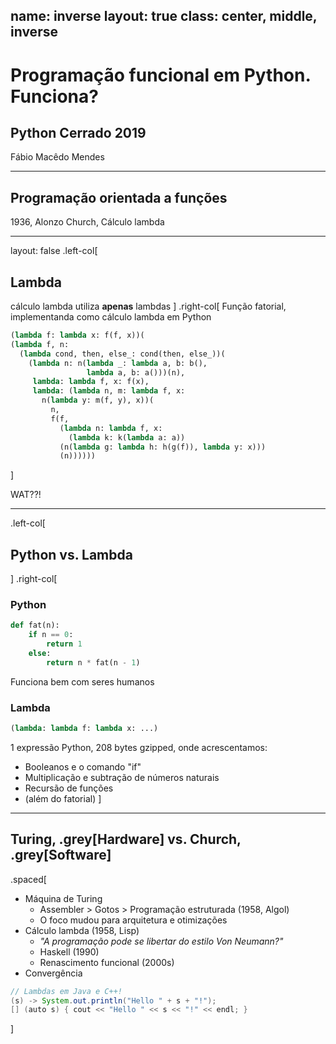 name: inverse
layout: true
class: center, middle, inverse
---

# Programação funcional em Python. Funciona?

## Python Cerrado 2019

Fábio Macêdo Mendes

---

## Programação orientada a funções

1936, Alonzo Church, Cálculo lambda

---

layout: false
.left-col[
## Lambda
cálculo lambda utiliza **apenas** lambdas
]
.right-col[
Função fatorial, implementanda como cálculo lambda em Python

```python
(lambda f: lambda x: f(f, x))(
(lambda f, n: 
  (lambda cond, then, else_: cond(then, else_))(
    (lambda n: n(lambda _: lambda a, b: b(), 
                 lambda a, b: a()))(n), 
     lambda: lambda f, x: f(x), 
     lambda: (lambda n, m: lambda f, x: 
       n(lambda y: m(f, y), x))(
         n, 
         f(f, 
           (lambda n: lambda f, x: 
             (lambda k: k(lambda a: a))
           (n(lambda g: lambda h: h(g(f)), lambda y: x)))
           (n))))))
```
]
<div class="WAT">WAT??!</div>

---
.left-col[
## Python vs. Lambda
]
.right-col[

### Python

```python
def fat(n):
    if n == 0:
        return 1
    else:
        return n * fat(n - 1)
```
Funciona bem com seres humanos

### Lambda
```python
(lambda: lambda f: lambda x: ...)
```
1 expressão Python, 208 bytes gzipped, onde acrescentamos:
- Booleanos e o comando "if"
- Multiplicação e subtração de números naturais
- Recursão de funções
- (além do fatorial)
]

---
## Turing, .grey[Hardware] vs. Church, .grey[Software]

.spaced[
- Máquina de Turing
    + Assembler <span class="red bold">></span> Gotos <span class="red bold">></span> Programação estruturada (1958, Algol)
    + O foco mudou para arquitetura e otimizações
- Cálculo lambda (1958, Lisp)
    - *"A programação pode se libertar do estilo Von Neumann?"*
    - Haskell (1990)
    - Renascimento funcional (2000s) 
- Convergência
```java
// Lambdas em Java e C++!
(s) -> System.out.println("Hello " + s + "!");
[] (auto s) { cout << "Hello " << s << "!" << endl; }
```
]